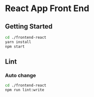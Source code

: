 # React App Front End

## Getting Started

```bash
cd ./frontend-react
yarn install
npm start
```

## Lint

### Auto change

```bash
cd ./frontend-react
npm run lint:write
```
